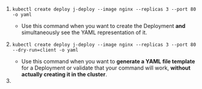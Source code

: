 1) `kubectl create deploy j-deploy --image nginx --replicas 3 --port 80 -o yaml`
    - Use this command when you want to create the Deployment **and** simultaneously see the YAML representation of it.
    
2) `kubectl create deploy j-deploy --image nginx --replicas 3 --port 80 --dry-run=client -o yaml`
     - Use this command when you want to **generate a YAML file template** for a Deployment or validate that your command will work, **without actually creating it in the cluster**.

3) 